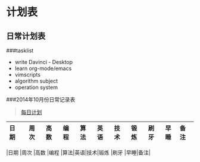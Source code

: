 计划表
===


日常计划表
---


###tasklist

- write Davinci - Desktop
- learn org-mode/emacs
- vimscripts
- algorithm subject
- operation system


###2014年10月份日常记录表

> [每日计划](每日计划/2014.09.每日计划.md)

|日期       |周次 |高数 |编程 |算法|英语|技术|锻炼 |刷牙 |早睡|备注|
|:---------|:--:|:--:|:--:|:--:|:--:|:--:|:--:|:--:|:--:|:----|

|日期      |周次 |高数 |编程 |算法|英语|技术|锻炼 |刷牙 |早睡|备注|
